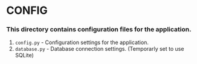 # CONFIG 
### This directory contains configuration files for the application.
1. `config.py` - Configuration settings for the application.
2. `database.py` - Database connection settings. (Temporarly set to use SQLite)